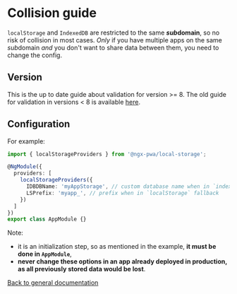 # Collision guide

`localStorage` and `IndexedDB` are restricted to the same ***sub*domain**, so no risk of collision in most cases.
*Only* if you have multiple apps on the same *sub*domain *and* you don't want to share data between them,
you need to change the config.

## Version

This is the up to date guide about validation for version >= 8.
The old guide for validation in versions < 8 is available [here](./COLLISION_BEFORE_V8.md).

## Configuration

For example:

```typescript
import { localStorageProviders } from '@ngx-pwa/local-storage';

@NgModule({
  providers: [
    localStorageProviders({
      IDBDBName: 'myAppStorage', // custom database name when in `indexedDB`
      LSPrefix: 'myapp_', // prefix when in `localStorage` fallback
    })
  ]
})
export class AppModule {}
```

Note:
- it is an initialization step, so as mentioned in the example, **it must be done in `AppModule`**,
- **never change these options in an app already deployed in production, as all previously stored data would be lost**.

[Back to general documentation](../README.md)

